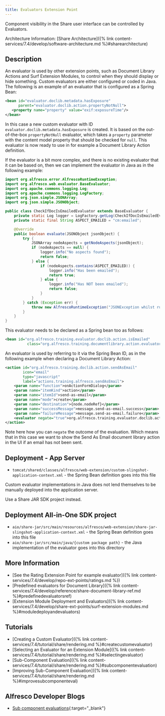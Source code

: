 ```yaml
---
title: Evaluators Extension Point
---
```


Component visibility in the Share user interface can be controlled by Evaluators.

Architecture Information: [Share Architecture]({% link content-services/7.4/develop/software-architecture.md %}#sharearchitecture)

## Description

An evaluator is used by other extension points, such as Document Library Actions and Surf Extension Modules, to control 
when they should display or hide something. Custom evaluators are either configured or coded in Java. The following is 
an example of an evaluator that is configured as a Spring Bean:

```xml
<bean id="evaluator.doclib.metadata.hasExposure"
      parent="evaluator.doclib.action.propertyNotNull">  
   <property name="property" value="exif:exposureTime"/>
</bean>   
```

In this case a new custom evaluator with ID `evaluator.doclib.metadata.hasExposure` is created. It is based on the 
out-of-the-box `propertyNotNull` evaluator, which takes a `property` parameter with the content model property that 
should be checked for `null`. This evaluator is now ready to use in for example a Document Library Action definition.

If the evaluator is a bit more complex, and there is no existing evaluator that it can be based on, then we can implement 
the evaluator in Java as in the following example:

```java
import org.alfresco.error.AlfrescoRuntimeException;
import org.alfresco.web.evaluator.BaseEvaluator;
import org.apache.commons.logging.Log;
import org.apache.commons.logging.LogFactory;
import org.json.simple.JSONArray;
import org.json.simple.JSONObject;

public class CheckIfDocIsEmailedEvaluator extends BaseEvaluator {
    private static Log logger = LogFactory.getLog(CheckIfDocIsEmailedEvaluator.class);
    private static final String ASPECT_EMAILED = "cm:emailed";

    @Override
    public boolean evaluate(JSONObject jsonObject) {
        try {
            JSONArray nodeAspects = getNodeAspects(jsonObject);
            if (nodeAspects == null) {
                logger.info("No aspects found");
                return false;
            } else {
                if (nodeAspects.contains(ASPECT_EMAILED)) {
                    logger.info("Has been emailed");
                    return true;
                } else {
                    logger.info("Has NOT been emailed");
                    return false;
                }
            }
        } catch (Exception err) {
            throw new AlfrescoRuntimeException("JSONException whilst running action evaluator: " + err.getMessage());
        }
    }
}
```

This evaluator needs to be declared as a Spring bean too as follows:

```xml
<bean id="org.alfresco.training.evaluator.doclib.action.isEmailed"
          class="org.alfresco.training.documentlibrary.action.evaluator.CheckIfDocIsEmailedEvaluator" />
```

An evaluator is used by referring to it via the Spring Bean ID, as in the following example when declaring a Document Library Action:

```xml
<action id="org.alfresco.training.doclib.action.sendAsEmail"
        icon="email"
        type="javascript"
        label="actions.training.alfresco.sendAsEmail">
    <param name="function">onActionFormDialog</param>
    <param name="itemKind">action</param>
    <param name="itemId">send-as-email</param>
    <param name="mode">create</param>
    <param name="destination">{node.nodeRef}</param>
    <param name="successMessage">message.send-as-email.success</param>
    <param name="failureMessage">message.send-as-email.failure</param>
    <evaluator negate="true">org.alfresco.training.evaluator.doclib.action.isEmailed</evaluator>
</action>    
```

Note here how you can `negate` the outcome of the evaluation. Which means that in this case we want to show the 
Send As Email document library action in the UI if an email has not been sent.

## Deployment - App Server

* `tomcat/shared/classes/alfresco/web-extension/custom-slingshot-application-context.xml` - the Spring Bean definition goes into this file

Custom evaluator implementations in Java does not lend themselves to be manually deployed into the application server. 

Use a Share JAR SDK project instead.

## Deployment All-in-One SDK project

* `aio/share-jar/src/main/resources/alfresco/web-extension/share-jar-slingshot-application-context.xml` - the Spring Bean definition goes into this file
* `aio/share-jar/src/main/java/{custom package path}` - the Java implementation of the evaluator goes into this directory

## More Information

* [See the Rating Extension Point for example evaluator]({% link content-services/7.4/develop/repo-ext-points/ratings.md %})
* [Predefined evaluators for Document Library]({% link content-services/7.4/develop/reference/share-document-library-ref.md %}#predefinedevaluatorsref)
* [Extension Module Deployment and Evaluators]({% link content-services/7.4/develop/share-ext-points/surf-extension-modules.md %}#moduledeployandevaluators)

## Tutorials

* [Creating a Custom Evaluator]({% link content-services/7.4/tutorial/share/rendering.md %}#createcustomevaluator)
* [Selecting an Evaluator for an Extension Module]({% link content-services/7.4/tutorial/share/rendering.md %}#selectingevaluator)
* [Sub-Component Evaluation]({% link content-services/7.4/tutorial/share/rendering.md %}#subcomponentevaluation)
* [Improving Sub-Component Evaluation]({% link content-services/7.4/tutorial/share/rendering.md %}#improvesubcomponenteval)

## Alfresco Developer Blogs

* [Sub component evaluations](https://hub.alfresco.com/t5/alfresco-content-services-blog/sub-component-evaluations/ba-p/292691){:target="_blank"}
